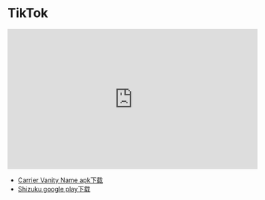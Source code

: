 # TikTok

<iframe width="560" height="315" src="https://www.youtube.com/embed/P4APaijo5sc?si=QGhpP2BGedTPr7wV" title="YouTube video player" frameborder="0" allow="accelerometer; autoplay; clipboard-write; encrypted-media; gyroscope; picture-in-picture; web-share" referrerpolicy="strict-origin-when-cross-origin" allowfullscreen></iframe>



* [Carrier Vanity Name apk下载](/CVN.apk)
*  [Shizuku google play下载](https://play.google.com/store/apps/details?id=moe.shizuku.privileged.api&hl=en&pli=1)